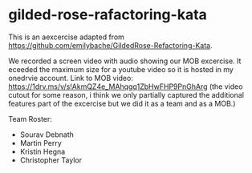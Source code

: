 # gilded-rose-rafactoring-kata

This is an aexcercise adapted from https://github.com/emilybache/GildedRose-Refactoring-Kata.

We recorded a screen video with audio showing our MOB excercise. It eceeded the maximum size for a youtube video so it is hosted in my onedrvie account.
Link to MOB video: https://1drv.ms/v/s!AkmQZ4e_MAhqgq1ZbHwFHP9PnGhArg
(the video cutout for some reason, i think we only partially captured the additional features part of the excercise but we did it as a team and as a MOB.)

Team Roster:

* Sourav Debnath
* Martin Perry
* Kristin Hegna
* Christopher Taylor

